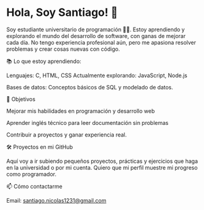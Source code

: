
# Hola, Soy Santiago! 👋
 Soy estudiante universitario de programación 👨‍💻. Estoy aprendiendo y explorando el mundo del desarrollo de software, con ganas de mejorar cada día.
No tengo experiencia profesional aún, pero me apasiona resolver problemas y crear cosas nuevas con código.

📚 Lo que estoy aprendiendo: 

Lenguajes: C, HTML, CSS
Actualmente explorando: JavaScript, Node.js

Bases de datos: Conceptos básicos de SQL y modelado de datos.

🎯 Objetivos

Mejorar mis habilidades en programación y desarrollo web

Aprender inglés técnico para leer documentación sin problemas

Contribuir a proyectos y ganar experiencia real.

🛠️ Proyectos en mi GitHub

Aquí voy a ir subiendo pequeños proyectos, prácticas y ejercicios que haga en la universidad o por mi cuenta.
Quiero que mi perfil muestre mi progreso como programador.

📫 Cómo contactarme

Email: santiago.nicolas1231@gmail.com 
 
  
